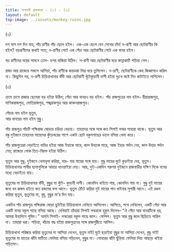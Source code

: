 ```yaml
---
title: কলাবতী রাজকন্যা - (২) - (৩)
layout: default
top-image: ../assets/monkey-ruins.jpg
---
```


(২)

দশ মাস দশ দিন যায়, পাঁচ রাণীর পাঁচ ছেলে হইল। এক-এক ছেলে যেন সােনার চাঁদ! ন-রাণী আর ছােটরাণীর কি হইল? বড়রাণীদের কথাই সত্য; ন-রাণীর পেটে এক পেঁচা আর ছােটরাণীর পেটে এক বানর হইল।

বড় রাণীদের ঘরের সামনে ঢােল- ডগর বাজিয়া উঠিল। ন-রাণী আর ছােটরাণীর ঘরে কান্নাকাটি পড়িয়া গেল।

রাজা আর রাজ্যের সকলে আসিয়া, পাঁচ রাণীকে জয়ডঙ্কা দিয়া ঘরে তুলিলেন। ন-রাণী, ছােটরাণীকে কেহ জিজ্ঞাসাও করিল না।
কিছুদিন পর, ন-রাণী চিড়িয়াখানার বাঁদী আর ছােটরাণী খুঁটেকুড়ানী দাসী হইয়া দুঃখে কষ্টে দিন কাটাইতে লাগিলেন।

(৩)

ক্রমে ক্রমে রাজার ছেলেরা বড় হইয়া উঠিল; পেঁচা আর বানরও বড় হইল। পাঁচ রাজপুত্রের নাম হইল- হীরারাজপুত্র, মাণিকরাজপুত্র, মােতিরাজপুত্র, শঙ্খরাজপুত্র আর কাঞ্চনরাজপুত্র।

পেঁচার নাম হইল ভূতুম,  
আর বানরের নাম হইল বুদ্ধুু।

পাঁচ রাজপুত্র পাঁচটি পক্ষিরাজ ঘােড়ায় চড়িয়া বেড়ায়। তাহাদের সঙ্গে সঙ্গে কত সিপাই লস্কর পাহারা থাকে। ভূতুম আর বন্ধু দুইজনে তাহাদের মায়েদের কুঁড়েঘরের পাশে একটা ছােট বকুলগাছের ডালে বসিয়া খেলা করে।

পাঁচ রাজপুত্রেরা বেড়াইতে বাহির হইয়া আজ ইহাকে মারে, কাল উহাকে মারে, আজ ইহার গর্দান নেয়, কাল উহার গর্দান নেয়; রাজ্যের লােক তিত-বিরক্ত হইয়া উঠিল।

ভূতুম আর বুদ্ধু, দুইজনে খেলাধুলা করিয়া, যার- যার মায়ের সঙ্গে যায়। বুদ্ধু মায়ের ঘুটে কুড়াইয়া দেয়, ভূতুম। চিড়িয়াখানার পাখীর ছানাগুলিকে আহার খাওয়াইয়া দেয়। আর, দুই-একদিন পরুপর দুইজনে রাজবাড়ীর দক্ষিণ দিকে বনের মধ্যে বেড়াইতে যায়।

ভূতুমের মা চিড়িয়াখানার বাঁদী, বুদ্ধুুর মা খুঁটে- কুড়ানী দাসী। কোনদিন খাইতে পায়, কোনদিন পায় না। বুদ্ধু দুই মায়ের জন্য বন জঙ্গল হইতে কত রকমের ফল আনে। ভূতুম ঠোঁটে করিয়া দুই মায়ের পান খাইবার সুপারী আনে। এই রকম করিয়া ভূতুম, ভূতুমের মা, বুদ্বু, বুদ্ধুুর মা’র দিন যায়।

একদিন পাঁচ রাজপুত্র পক্ষিরাজ ঘােড়া ছুটাইয়া চিড়িয়াখানা দেখিতে আসিলেন। আসিতে, পথে দেখিলেন, একটি পেঁচা আর একটি বানর বকুল গাছে বসিয়া আছে। দেখিয়াই তাঁহারা সিপাই লস্করকে হুকুম দিলেন– “ঐ পেঁচা আর বানরটিকে ধর, আমরা উহাদিগে পুষিব।” অমনি সিপাই- লস্করেরা বকুল গাছে জাল। ফেলিল। ভূতুম আর বুদ্ধুু জাল ছিড়িতে পারিল না। তাহারা ধরা। পড়িয়া, খাঁচায় বদ্ধ হইয়া রাজপুত্রদের সঙ্গে রাজপুরীতে আসিল।

চিড়িয়াখানা পরিষ্কার করিয়া ভূতুমের মা আসিয়া দেখেন, ভূতুম নাই! ঘুটে ছড়াইয়া বুদ্ধুুর মা আসিয়া দেখেন, বুদ্ধু নাই! ভূতুমের মা হাতের ঝাঁটা মাটিতে ফেলিয়া বসিয়া পড়িলেন, বুদ্ধুুর মা। গােবরের ঝাঁটা ছুঁড়িয়া ফেলিয়া দিয়া আছাড় খাইয়া পড়িলেন।
